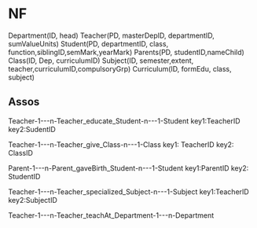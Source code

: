 # NF

Department(ID, head)
Teacher(PD, masterDepID, departmentID, sumValueUnits)
Student(PD, departmentID, class, function,siblingID,semMark,yearMark)
Parents(PD, studentID,nameChild)
Class(ID, Dep, curriculumID)
Subject(ID, semester,extent, teacher,curriculumID,compulsoryGrp)
Curriculum(ID, formEdu, class, subject)



## Assos

Teacher-1---n-Teacher_educate_Student-n---1-Student
key1:TeacherID
key2:SudentID

Teacher-1---n-Teacher_give_Class-n---1-Class
key1: TeacherID
key2: ClassID

Parent-1---n-Parent_gaveBirth_Student-n---1-Student
key1:ParentID
key2: StudentID

Teacher-1---n-Teacher_specialized_Subject-n---1-Subject
key1:TeacherID
key2:SubjectID

Teacher-1---n-Teacher_teachAt_Department-1---n-Department
